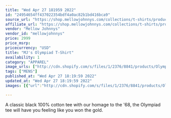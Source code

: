 ```yaml
---
title: "Wed Apr 27 181959 2022"
id: "24954654ff437022354bdf4a0ac82b1bd416bca9"
source_url: "https://shop.mellowjohnnys.com/collections/t-shirts/products/mjs-olympiad-t-shirt"
affiliate_url: "https://shop.mellowjohnnys.com/collections/t-shirts/products/mjs-olympiad-t-shirt"
vendor: "Mellow Johnnys"
vendor_id: "mellowjohnnys"
price: 2999
price_msrp: 
pricecurrency: "USD"
title: "MJ's Olympiad T-Shirt"
availability: 1
category: "APPAREL"
image_urls: ["http://cdn.shopify.com/s/files/1/2376/8841/products/Olympic_1200x1200.jpg?v=1603999824","http://cdn.shopify.com/s/files/1/2376/8841/products/Olympicback_1200x1200.jpg?v=1603999824"]
tags: ["MENS"]
published_at: "Wed Apr 27 18:19:59 2022"
updated_at: "Wed Apr 27 18:19:59 2022"
images: [{"url":"http://cdn.shopify.com/s/files/1/2376/8841/products/Olympic_1200x1200.jpg?v=1603999824","path":"full/39482a588c7b08a336239dde3bdd2ce15d79a3db.jpg","checksum":"4a1e74415a47e78fb0516fe705e5ead1","status":"downloaded"},{"url":"http://cdn.shopify.com/s/files/1/2376/8841/products/Olympicback_1200x1200.jpg?v=1603999824","path":"full/8e010a1be20663e7732f745b7a8ddfeaae885112.jpg","checksum":"6d289f4285244740777815d61ae910b6","status":"downloaded"}]

---
```

A classic black 100% cotton tee with our homage to the '68, the Olympiad tee will have you feeling like you won the gold.